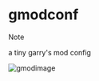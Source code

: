# gmodconf
> [!NOTE]
> a tiny garry's mod config

![gmodimage](https://github.com/connectedwizzard/csgoconf/blob/testing/.files/gmod-2.jpg)